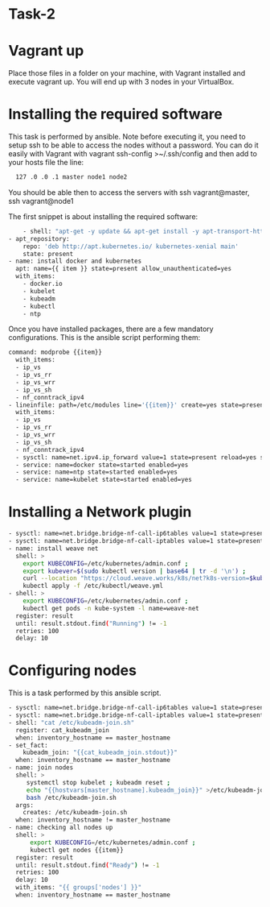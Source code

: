 # Task-2

# Vagrant up
Place those files in a folder on your machine, with Vagrant installed and execute vagrant up. You will end up with 3 nodes in your VirtualBox.

# Installing the required software
This task is performed by ansible. Note before executing it, you need to setup ssh to be able to access the nodes without a password. You can do it easily with Vagrant with vagrant ssh-config >~/.ssh/config and then add to your hosts file the line:

```sh
  127 .0 .0 .1 master node1 node2
  ```
You should be able then to access the servers with ssh vagrant@master, ssh vagrant@node1

The first snippet is about installing the required software:
```sh
    - shell: "apt-get -y update && apt-get install -y apt-transport-https"
- apt_repository:
    repo: 'deb http://apt.kubernetes.io/ kubernetes-xenial main'
    state: present
- name: install docker and kubernetes
  apt: name={{ item }} state=present allow_unauthenticated=yes
  with_items:
    - docker.io
    - kubelet
    - kubeadm
    - kubectl
    - ntp
   ```

Once you have installed packages, there are a few mandatory configurations. This is the ansible script performing them:
```sh
command: modprobe {{item}}
  with_items:    
  - ip_vs
  - ip_vs_rr
  - ip_vs_wrr
  - ip_vs_sh
  - nf_conntrack_ipv4
- lineinfile: path=/etc/modules line='{{item}}' create=yes state=present
  with_items: 
  - ip_vs
  - ip_vs_rr
  - ip_vs_wrr
  - ip_vs_sh
  - nf_conntrack_ipv4
  - sysctl: name=net.ipv4.ip_forward value=1 state=present reload=yes sysctl_set=yes
  - service: name=docker state=started enabled=yes
  - service: name=ntp state=started enabled=yes
  - service: name=kubelet state=started enabled=yes
```
# Installing a Network plugin
```sh
- sysctl: name=net.bridge.bridge-nf-call-ip6tables value=1 state=present reload=yes sysctl_set=yes
- sysctl: name=net.bridge.bridge-nf-call-iptables value=1 state=present reload=yes sysctl_set=yes
- name: install weave net
  shell: >
    export KUBECONFIG=/etc/kubernetes/admin.conf ;
    export kubever=$(sudo kubectl version | base64 | tr -d '\n') ;
    curl --location "https://cloud.weave.works/k8s/net?k8s-version=$kubever" >/etc/kubectl/weave.yml ;
    kubectl apply -f /etc/kubectl/weave.yml
- shell: >
    export KUBECONFIG=/etc/kubernetes/admin.conf ;
    kubectl get pods -n kube-system -l name=weave-net
  register: result
  until: result.stdout.find("Running") != -1
  retries: 100
  delay: 10
  ```
# Configuring nodes
This is a task performed by this ansible script.
```sh
- sysctl: name=net.bridge.bridge-nf-call-ip6tables value=1 state=present reload=yes sysctl_set=yes
- sysctl: name=net.bridge.bridge-nf-call-iptables value=1 state=present reload=yes sysctl_set=yes
- shell: "cat /etc/kubeadm-join.sh"
  register: cat_kubeadm_join
  when: inventory_hostname == master_hostname
- set_fact:
    kubeadm_join: "{{cat_kubeadm_join.stdout}}"
  when: inventory_hostname == master_hostname
- name: join nodes
  shell: >
     systemctl stop kubelet ; kubeadm reset ; 
     echo "{{hostvars[master_hostname].kubeadm_join}}" >/etc/kubeadm-join.sh ; 
     bash /etc/kubeadm-join.sh
  args:
    creates: /etc/kubeadm-join.sh
  when: inventory_hostname != master_hostname
- name: checking all nodes up
  shell: >
      export KUBECONFIG=/etc/kubernetes/admin.conf ;
      kubectl get nodes {{item}}
  register: result
  until: result.stdout.find("Ready") != -1
  retries: 100
  delay: 10
  with_items: "{{ groups['nodes'] }}"
  when: inventory_hostname == master_hostname
  ```
